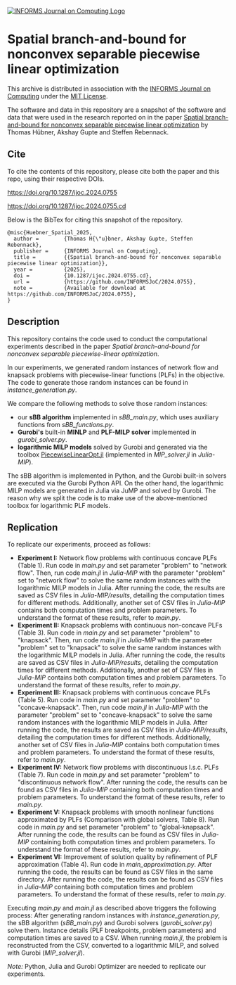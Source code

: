 [![INFORMS Journal on Computing Logo](https://INFORMSJoC.github.io/logos/INFORMS_Journal_on_Computing_Header.jpg)](https://pubsonline.informs.org/journal/ijoc)

# Spatial branch-and-bound for nonconvex separable piecewise linear optimization

This archive is distributed in association with the [INFORMS Journal on
Computing](https://pubsonline.informs.org/journal/ijoc) under the [MIT License](LICENSE).

The software and data in this repository are a snapshot of the software and data
that were used in the research reported on in the paper 
[Spatial branch-and-bound for nonconvex separable piecewise linear optimization](https://doi.org/10.1287/ijoc.2024.0755) by Thomas Hübner, Akshay Gupte and Steffen Rebennack. 


## Cite

To cite the contents of this repository, please cite both the paper and this repo, using their respective DOIs.

https://doi.org/10.1287/ijoc.2024.0755

https://doi.org/10.1287/ijoc.2024.0755.cd

Below is the BibTex for citing this snapshot of the repository.

```
@misc{Huebner_Spatial_2025,
  author =        {Thomas H{\"u}bner, Akshay Gupte, Steffen Rebennack},
  publisher =     {INFORMS Journal on Computing},
  title =         {{Spatial branch-and-bound for nonconvex separable piecewise linear optimization}},
  year =          {2025},
  doi =           {10.1287/ijoc.2024.0755.cd},
  url =           {https://github.com/INFORMSJoC/2024.0755},
  note =          {Available for download at https://github.com/INFORMSJoC/2024.0755},
}  
```

## Description

This repository contains the code used to conduct the computational experiments described in the paper *Spatial branch-and-bound for nonconvex separable piecewise-linear optimization*.

In our experiments, we generated random instances of network flow and knapsack problems with piecewise-linear functions (PLFs) in the objective. The code to generate those random instances can be found in *instance_generation.py*. 

We compare the following methods to solve those random instances:
 - our **sBB algorithm** implemented in *sBB_main.py*, which uses auxiliary functions from *sBB_functions.py*.
 - **Gurobi's** built-in **MINLP** and **PLF-MILP solver** implemented in *gurobi_solver.py*.
 - **logarithmic MILP models** solved by Gurobi and generated via the toolbox [PiecewiseLinearOpt.jl](https://github.com/jump-dev/PiecewiseLinearOpt.jl) (implemented in *MIP_solver.jl* in *Julia-MIP*).

The sBB algorithm is implemented in Python, and the Gurobi built-in solvers are executed via the Gurobi Python API. On the other hand, the logarithmic MILP models are generated in Julia via JuMP and solved by Gurobi. The reason why we split the code is to make use of the above-mentioned toolbox for logarithmic PLF models.

## Replication

To replicate our experiments, proceed as follows:
- **Experiment I:** Network flow problems with continuous concave PLFs (Table 1). Run code in *main.py* and set parameter "problem" to "network flow". Then, run code *main.jl* in *Julia-MIP* with the parameter "problem" set to "network flow" to solve the same random instances with the logarithmic MILP models in Julia. After running the code, the results are saved as CSV files in *Julia-MIP/results*, detailing the computation times for different methods. Additionally, another set of CSV files in *Julia-MIP* contains both computation times and problem parameters. To understand the format of these results, refer to *main.py*. 
- **Experiment II:** Knapsack problems with continuous non-concave PLFs (Table 3).  Run code in *main.py* and set parameter "problem" to "knapsack". Then, run code *main.jl* in *Julia-MIP* with the parameter "problem" set to "knapsack" to solve the same random instances with the logarithmic MILP models in Julia. After running the code, the results are saved as CSV files in *Julia-MIP/results*, detailing the computation times for different methods. Additionally, another set of CSV files in *Julia-MIP* contains both computation times and problem parameters. To understand the format of these results, refer to *main.py*. 
- **Experiment III:** Knapsack problems with continuous concave PLFs (Table 5). Run code in *main.py* and set parameter "problem" to "concave-knapsack". Then, run code *main.jl* in *Julia-MIP* with the parameter "problem" set to "concave-knapsack" to solve the same random instances with the logarithmic MILP models in Julia. After running the code, the results are saved as CSV files in *Julia-MIP/results*, detailing the computation times for different methods. Additionally, another set of CSV files in *Julia-MIP* contains both computation times and problem parameters. To understand the format of these results, refer to *main.py*. 
- **Experiment IV:** Network flow problems with discontinuous l.s.c. PLFs (Table 7). Run code in *main.py* and set parameter "problem" to "discontinuous network flow". After running the code, the results can be found as CSV files in *Julia-MIP* containing both computation times and problem parameters. To understand the format of these results, refer to *main.py*.
- **Experiment V:** Knapsack problems with smooth nonlinear functions approximated by PLFs (Comparison with global solvers, Table 8). Run code in *main.py* and set parameter "problem" to "global-knapsack". After running the code, the results can be found as CSV files in *Julia-MIP* containing both computation times and problem parameters. To understand the format of these results, refer to *main.py*.
- **Experiment VI:** Improvement of solution quality by refinement of PLF approximation (Table 4). Run code in *main_approximation.py*. After running the code, the results can be found as CSV files in the same directory. After running the code, the results can be found as CSV files in *Julia-MIP* containing both computation times and problem parameters. To understand the format of these results, refer to *main.py*.

Executing *main.py* and *main.jl* as described above triggers the following process: After generating random instances with *instance_generation.py*, the sBB algorithm (*sBB_main.py*) and Gurobi solvers (*gurobi_solver.py*) solve them. Instance details (PLF breakpoints, problem parameters) and computation times are saved to a CSV. When running *main.jl*, the problem is reconstructed from the CSV, converted to a logarithmic MILP, and solved with Gurobi (*MIP_solver.jl*).

*Note:* Python, Julia and Gurobi Optimizer are needed to replicate our experiments. 




